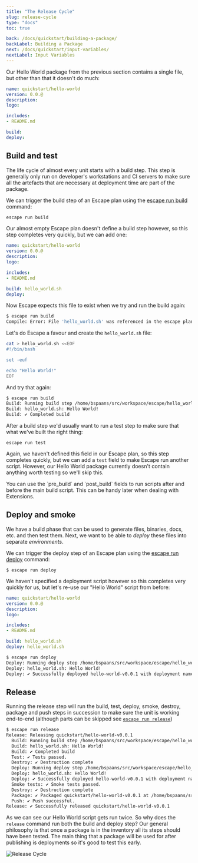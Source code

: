 ```yaml
---
title: "The Release Cycle"
slug: release-cycle
type: "docs"
toc: true

back: /docs/quickstart/building-a-package/
backLabel: Building a Package
next: /docs/quickstart/input-variables/
nextLabel: Input Variables
---
```


Our Hello World package from the previous section contains a single file, 
but other than that it doesn't do much:

```yaml
name: quickstart/hello-world
version: 0.0.@
description: 
logo: 

includes:
- README.md

build: 
deploy:
```

## Build and test

The life cycle of almost every unit starts with a build step. This step is
generally only run on developer's workstations and CI servers to make sure all
the artefacts that are necessary at deployment time are part of the package.

We can trigger the build step of an Escape plan using the [escape run
build](/docs/reference/escape_run_build/) command:

```bash
escape run build
```

Our almost empty Escape plan doesn't define a build step however, so this step
completes very quickly, but we can add one:

```yaml
name: quickstart/hello-world
version: 0.0.@
description: 
logo: 

includes:
- README.md

build: hello_world.sh
deploy:
```

Now Escape expects this file to exist when we try and run the build again:

```bash
$ escape run build
Compile: Error: File 'hello_world.sh' was referenced in the escape plan, but it doesn't exist
```

Let's do Escape a favour and create the `hello_world.sh` file:

```bash
cat > hello_world.sh <<EOF
#!/bin/bash

set -euf

echo "Hello World!"
EOF
```

And try that again:

```bash
$ escape run build
Build: Running build step /home/bspaans/src/workspace/escape/hello_world.sh.
Build: hello_world.sh: Hello World!
Build: ✔️ Completed build
```

After a build step we'd usually want to run a test step to make sure that what we've 
built the right thing:

```
escape run test
```

Again, we haven't defined this field in our Escape plan, so this step completes
quickly, but we can add a `test` field to make Escape run another script.
However, our Hello World package currently doesn't contain anything worth
testing so we'll skip this.

<div class='docling'>
You can use the `pre_build` and `post_build` fields to run scripts after and
before the main build script. This can be handy later when dealing with
Extensions. 
</div>


## Deploy and smoke

We have a build phase that can be used to generate files, binaries, docs, etc.
and then test them. Next, we want to be able to _deploy_ these files into
separate _environments_. 

We can trigger the deploy step of an Escape plan using the [escape run
deploy](/docs/reference/escape_run_deploy/) command:

```
$ escape run deploy
```

We haven't specified a deployment script however so this completes very quickly
for us, but let's re-use our "Hello World" script from before:

```yaml
name: quickstart/hello-world
version: 0.0.@
description: 
logo: 

includes:
- README.md

build: hello_world.sh
deploy: hello_world.sh
```

```bash
$ escape run deploy
Deploy: Running deploy step /home/bspaans/src/workspace/escape/hello_world.sh.
Deploy: hello_world.sh: Hello World!
Deploy: ✔️ Successfully deployed hello-world-v0.0.1 with deployment name quickstart/hello-world in the dev environment.
```

## Release


Running the release step will run the build, test, deploy, smoke, destroy,
package and push steps in succession to make sure the unit is working
end-to-end (although parts can be skipped see [`escape run
release`](/docs/reference/escape_run_release/))

```bash
$ escape run release
Release: Releasing quickstart/hello-world-v0.0.1
  Build: Running build step /home/bspaans/src/workspace/escape/hello_world.sh.
  Build: hello_world.sh: Hello World!
  Build: ✔️ Completed build
  Test: ✔️ Tests passed.
  Destroy: ✔️ Destruction complete
  Deploy: Running deploy step /home/bspaans/src/workspace/escape/hello_world.sh.
  Deploy: hello_world.sh: Hello World!
  Deploy: ✔️ Successfully deployed hello-world-v0.0.1 with deployment name quickstart/hello-world in the dev environment.
  Smoke tests: ✔️ Smoke tests passed.
  Destroy: ✔️ Destruction complete
  Package: ✔️ Packaged quickstart/hello-world-v0.0.1 at /home/bspaans/src/workspace/escape/.escape/target/hello-world-v0.0.1.tgz
  Push: ✔️ Push successful.
Release: ✔️ Successfully released quickstart/hello-world-v0.0.1
```

As we can see our Hello World script gets run twice. So why does the `release`
command run both the build and deploy step? Our general philosophy is that once
a package is in the inventory all its steps should have been tested. The main
thing that a package will be used for after publishing is deployments so it's
good to test this early.

![Release Cycle](/docs/reference/release_cycle.png) 
